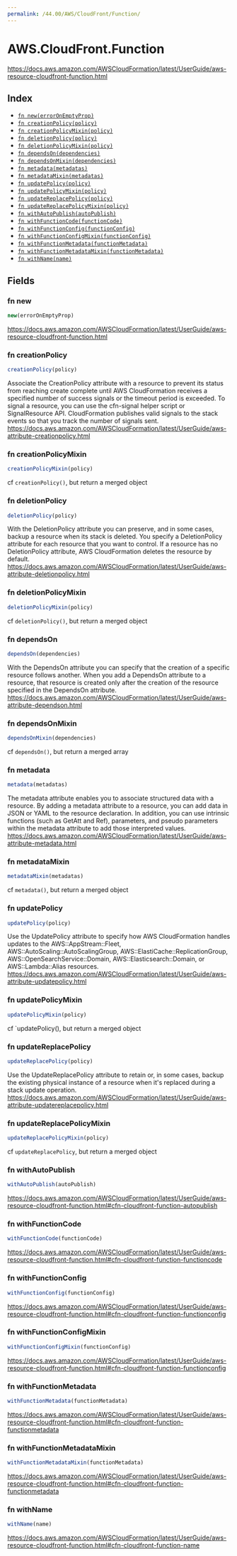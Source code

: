 ```yaml
---
permalink: /44.00/AWS/CloudFront/Function/
---
```


# AWS.CloudFront.Function

https://docs.aws.amazon.com/AWSCloudFormation/latest/UserGuide/aws-resource-cloudfront-function.html

## Index

* [`fn new(errorOnEmptyProp)`](#fn-new)
* [`fn creationPolicy(policy)`](#fn-creationpolicy)
* [`fn creationPolicyMixin(policy)`](#fn-creationpolicymixin)
* [`fn deletionPolicy(policy)`](#fn-deletionpolicy)
* [`fn deletionPolicyMixin(policy)`](#fn-deletionpolicymixin)
* [`fn dependsOn(dependencies)`](#fn-dependson)
* [`fn dependsOnMixin(dependencies)`](#fn-dependsonmixin)
* [`fn metadata(metadatas)`](#fn-metadata)
* [`fn metadataMixin(metadatas)`](#fn-metadatamixin)
* [`fn updatePolicy(policy)`](#fn-updatepolicy)
* [`fn updatePolicyMixin(policy)`](#fn-updatepolicymixin)
* [`fn updateReplacePolicy(policy)`](#fn-updatereplacepolicy)
* [`fn updateReplacePolicyMixin(policy)`](#fn-updatereplacepolicymixin)
* [`fn withAutoPublish(autoPublish)`](#fn-withautopublish)
* [`fn withFunctionCode(functionCode)`](#fn-withfunctioncode)
* [`fn withFunctionConfig(functionConfig)`](#fn-withfunctionconfig)
* [`fn withFunctionConfigMixin(functionConfig)`](#fn-withfunctionconfigmixin)
* [`fn withFunctionMetadata(functionMetadata)`](#fn-withfunctionmetadata)
* [`fn withFunctionMetadataMixin(functionMetadata)`](#fn-withfunctionmetadatamixin)
* [`fn withName(name)`](#fn-withname)

## Fields

### fn new

```ts
new(errorOnEmptyProp)
```

https://docs.aws.amazon.com/AWSCloudFormation/latest/UserGuide/aws-resource-cloudfront-function.html

### fn creationPolicy

```ts
creationPolicy(policy)
```

Associate the CreationPolicy attribute with a resource to prevent its status from reaching create complete until AWS CloudFormation receives a specified number of success signals or the timeout period is exceeded. To signal a resource, you can use the cfn-signal helper script or SignalResource API. CloudFormation publishes valid signals to the stack events so that you track the number of signals sent. 
https://docs.aws.amazon.com/AWSCloudFormation/latest/UserGuide/aws-attribute-creationpolicy.html

### fn creationPolicyMixin

```ts
creationPolicyMixin(policy)
```

cf `creationPolicy()`, but return a merged object

### fn deletionPolicy

```ts
deletionPolicy(policy)
```

With the DeletionPolicy attribute you can preserve, and in some cases, backup a resource when its stack is deleted. You specify a DeletionPolicy attribute for each resource that you want to control. If a resource has no DeletionPolicy attribute, AWS CloudFormation deletes the resource by default. 
https://docs.aws.amazon.com/AWSCloudFormation/latest/UserGuide/aws-attribute-deletionpolicy.html

### fn deletionPolicyMixin

```ts
deletionPolicyMixin(policy)
```

cf `deletionPolicy()`, but return a merged object

### fn dependsOn

```ts
dependsOn(dependencies)
```

With the DependsOn attribute you can specify that the creation of a specific resource follows another. When you add a DependsOn attribute to a resource, that resource is created only after the creation of the resource specified in the DependsOn attribute. 
https://docs.aws.amazon.com/AWSCloudFormation/latest/UserGuide/aws-attribute-dependson.html

### fn dependsOnMixin

```ts
dependsOnMixin(dependencies)
```

cf `dependsOn()`, but return a merged array

### fn metadata

```ts
metadata(metadatas)
```

The metadata attribute enables you to associate structured data with a resource. By adding a metadata attribute to a resource, you can add data in JSON or YAML to the resource declaration. In addition, you can use intrinsic functions (such as GetAtt and Ref), parameters, and pseudo parameters within the metadata attribute to add those interpreted values. 
https://docs.aws.amazon.com/AWSCloudFormation/latest/UserGuide/aws-attribute-metadata.html

### fn metadataMixin

```ts
metadataMixin(metadatas)
```

cf `metadata()`, but return a merged object

### fn updatePolicy

```ts
updatePolicy(policy)
```

Use the UpdatePolicy attribute to specify how AWS CloudFormation handles updates to the AWS::AppStream::Fleet, AWS::AutoScaling::AutoScalingGroup, AWS::ElastiCache::ReplicationGroup, AWS::OpenSearchService::Domain, AWS::Elasticsearch::Domain, or AWS::Lambda::Alias resources. 
https://docs.aws.amazon.com/AWSCloudFormation/latest/UserGuide/aws-attribute-updatepolicy.html

### fn updatePolicyMixin

```ts
updatePolicyMixin(policy)
```

cf `updatePolicy(), but return a merged object

### fn updateReplacePolicy

```ts
updateReplacePolicy(policy)
```

Use the UpdateReplacePolicy attribute to retain or, in some cases, backup the existing physical instance of a resource when it's replaced during a stack update operation. 
https://docs.aws.amazon.com/AWSCloudFormation/latest/UserGuide/aws-attribute-updatereplacepolicy.html

### fn updateReplacePolicyMixin

```ts
updateReplacePolicyMixin(policy)
```

cf `updateReplacePolicy`, but return a merged object

### fn withAutoPublish

```ts
withAutoPublish(autoPublish)
```

https://docs.aws.amazon.com/AWSCloudFormation/latest/UserGuide/aws-resource-cloudfront-function.html#cfn-cloudfront-function-autopublish

### fn withFunctionCode

```ts
withFunctionCode(functionCode)
```

https://docs.aws.amazon.com/AWSCloudFormation/latest/UserGuide/aws-resource-cloudfront-function.html#cfn-cloudfront-function-functioncode

### fn withFunctionConfig

```ts
withFunctionConfig(functionConfig)
```

https://docs.aws.amazon.com/AWSCloudFormation/latest/UserGuide/aws-resource-cloudfront-function.html#cfn-cloudfront-function-functionconfig

### fn withFunctionConfigMixin

```ts
withFunctionConfigMixin(functionConfig)
```

https://docs.aws.amazon.com/AWSCloudFormation/latest/UserGuide/aws-resource-cloudfront-function.html#cfn-cloudfront-function-functionconfig

### fn withFunctionMetadata

```ts
withFunctionMetadata(functionMetadata)
```

https://docs.aws.amazon.com/AWSCloudFormation/latest/UserGuide/aws-resource-cloudfront-function.html#cfn-cloudfront-function-functionmetadata

### fn withFunctionMetadataMixin

```ts
withFunctionMetadataMixin(functionMetadata)
```

https://docs.aws.amazon.com/AWSCloudFormation/latest/UserGuide/aws-resource-cloudfront-function.html#cfn-cloudfront-function-functionmetadata

### fn withName

```ts
withName(name)
```

https://docs.aws.amazon.com/AWSCloudFormation/latest/UserGuide/aws-resource-cloudfront-function.html#cfn-cloudfront-function-name